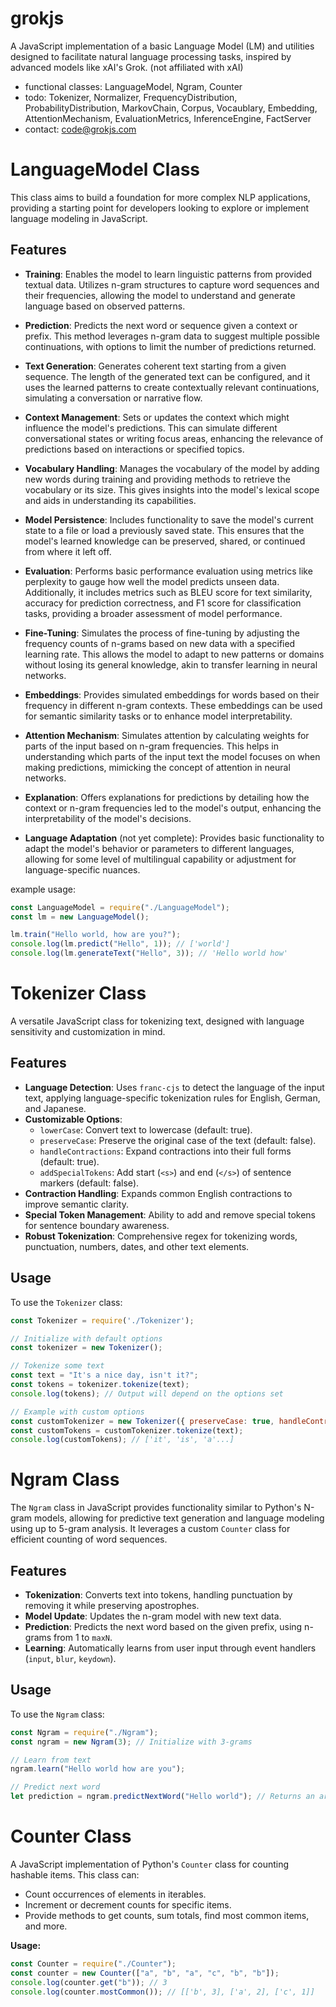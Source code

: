 # grokjs

A JavaScript implementation of a basic Language Model (LM) and utilities designed to facilitate natural language processing tasks, inspired by advanced models like xAI's Grok. (not affiliated with xAI)

- functional classes: LanguageModel, Ngram, Counter
- todo: Tokenizer, Normalizer, FrequencyDistribution, ProbabilityDistribution, MarkovChain, Corpus, Vocaublary, Embedding, AttentionMechanism, EvaluationMetrics, InferenceEngine, FactServer
- contact: code@grokjs.com

#

# LanguageModel Class
This class aims to build a foundation for more complex NLP applications, providing a starting point for developers looking to explore or implement language modeling in JavaScript.
## Features

- **Training**: Enables the model to learn linguistic patterns from provided textual data. Utilizes n-gram structures to capture word sequences and their frequencies, allowing the model to understand and generate language based on observed patterns.

- **Prediction**: Predicts the next word or sequence given a context or prefix. This method leverages n-gram data to suggest multiple possible continuations, with options to limit the number of predictions returned.

- **Text Generation**: Generates coherent text starting from a given sequence. The length of the generated text can be configured, and it uses the learned patterns to create contextually relevant continuations, simulating a conversation or narrative flow.

- **Context Management**: Sets or updates the context which might influence the model's predictions. This can simulate different conversational states or writing focus areas, enhancing the relevance of predictions based on interactions or specified topics.

- **Vocabulary Handling**: Manages the vocabulary of the model by adding new words during training and providing methods to retrieve the vocabulary or its size. This gives insights into the model's lexical scope and aids in understanding its capabilities.

- **Model Persistence**: Includes functionality to save the model's current state to a file or load a previously saved state. This ensures that the model's learned knowledge can be preserved, shared, or continued from where it left off.

- **Evaluation**: Performs basic performance evaluation using metrics like perplexity to gauge how well the model predicts unseen data. Additionally, it includes metrics such as BLEU score for text similarity, accuracy for prediction correctness, and F1 score for classification tasks, providing a broader assessment of model performance.

- **Fine-Tuning**: Simulates the process of fine-tuning by adjusting the frequency counts of n-grams based on new data with a specified learning rate. This allows the model to adapt to new patterns or domains without losing its general knowledge, akin to transfer learning in neural networks.

- **Embeddings**: Provides simulated embeddings for words based on their frequency in different n-gram contexts. These embeddings can be used for semantic similarity tasks or to enhance model interpretability.

- **Attention Mechanism**: Simulates attention by calculating weights for parts of the input based on n-gram frequencies. This helps in understanding which parts of the input text the model focuses on when making predictions, mimicking the concept of attention in neural networks.

- **Explanation**: Offers explanations for predictions by detailing how the context or n-gram frequencies led to the model's output, enhancing the interpretability of the model's decisions.

- **Language Adaptation** (not yet complete): Provides basic functionality to adapt the model's behavior or parameters to different languages, allowing for some level of multilingual capability or adjustment for language-specific nuances.


example usage:

```javascript
const LanguageModel = require("./LanguageModel");
const lm = new LanguageModel();

lm.train("Hello world, how are you?");
console.log(lm.predict("Hello", 1)); // ['world']
console.log(lm.generateText("Hello", 3)); // 'Hello world how'
```

#
# Tokenizer Class

A versatile JavaScript class for tokenizing text, designed with language sensitivity and customization in mind.

## Features

- **Language Detection**: Uses `franc-cjs` to detect the language of the input text, applying language-specific tokenization rules for English, German, and Japanese.
- **Customizable Options**: 
  - `lowerCase`: Convert text to lowercase (default: true).
  - `preserveCase`: Preserve the original case of the text (default: false).
  - `handleContractions`: Expand contractions into their full forms (default: true).
  - `addSpecialTokens`: Add start (`<s>`) and end (`</s>`) of sentence markers (default: false).
- **Contraction Handling**: Expands common English contractions to improve semantic clarity.
- **Special Token Management**: Ability to add and remove special tokens for sentence boundary awareness.
- **Robust Tokenization**: Comprehensive regex for tokenizing words, punctuation, numbers, dates, and other text elements.

## Usage

To use the `Tokenizer` class:

```javascript
const Tokenizer = require('./Tokenizer');

// Initialize with default options
const tokenizer = new Tokenizer();

// Tokenize some text
const text = "It's a nice day, isn't it?";
const tokens = tokenizer.tokenize(text);
console.log(tokens); // Output will depend on the options set

// Example with custom options
const customTokenizer = new Tokenizer({ preserveCase: true, handleContractions: false });
const customTokens = customTokenizer.tokenize(text);
console.log(customTokens); // ['it', 'is', 'a'...]
```

#

# Ngram Class

The `Ngram` class in JavaScript provides functionality similar to Python's N-gram models, allowing for predictive text generation and language modeling using up to 5-gram analysis. It leverages a custom `Counter` class for efficient counting of word sequences.

## Features

- **Tokenization**: Converts text into tokens, handling punctuation by removing it while preserving apostrophes.
- **Model Update**: Updates the n-gram model with new text data.
- **Prediction**: Predicts the next word based on the given prefix, using n-grams from 1 to `maxN`.
- **Learning**: Automatically learns from user input through event handlers (`input`, `blur`, `keydown`).

## Usage

To use the `Ngram` class:

```javascript
const Ngram = require("./Ngram");
const ngram = new Ngram(3); // Initialize with 3-grams

// Learn from text
ngram.learn("Hello world how are you");

// Predict next word
let prediction = ngram.predictNextWord("Hello world"); // Returns an array of predictions
```

#

# Counter Class

A JavaScript implementation of Python's `Counter` class for counting hashable items. This class can:

- Count occurrences of elements in iterables.
- Increment or decrement counts for specific items.
- Provide methods to get counts, sum totals, find most common items, and more.

**Usage:**

```javascript
const Counter = require("./Counter");
const counter = new Counter(["a", "b", "a", "c", "b", "b"]);
console.log(counter.get("b")); // 3
console.log(counter.mostCommon()); // [['b', 3], ['a', 2], ['c', 1]]
```
